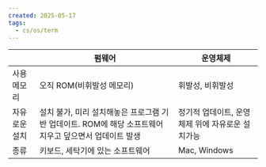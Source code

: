 ```yaml
---
created: 2025-05-17
tags:
  - cs/os/term
---
```


|         | 펌웨어                                                          | 운영체제                        |
| ------- | ------------------------------------------------------------ | --------------------------- |
| 사용 메모리  | 오직 ROM(비휘발성 메모리)                                             | 휘발성, 비휘발성                   |
| 자유로운 설치 | 설치 불가, 미리 설치해놓은 프로그램 기반 업데이트. ROM에 해당 소프트웨어 지우고 덮으면서 업데이트 발생 | 정기적 업데이트, 운영체제 위에 자유로운 설치가능 |
| 종류      | 키보드, 세탁기에 있는 소프트웨어                                           | Mac, Windows                |
